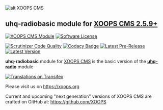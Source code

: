 ![alt XOOPS CMS](https://xoops.org/images/logoXoops4GithubRepository.png)
## uhq-radiobasic module for  [XOOPS CMS 2.5.9+](https://xoops.org)
[![XOOPS CMS Module](https://img.shields.io/badge/XOOPS%20CMS-Module-blue.svg)](https://xoops.org)
[![Software License](https://img.shields.io/badge/license-GPL-brightgreen.svg?style=flat)](LICENSE)

[![Scrutinizer Code Quality](https://img.shields.io/scrutinizer/g/mambax7/uhq_radiobasic.svg?style=flat)](https://scrutinizer-ci.com/g/mambax7/uhqradiobasic/?branch=master)
[![Codacy Badge](https://api.codacy.com/project/badge/Grade/95b12220e0ac4056b9af52af708379c9)](https://www.codacy.com/app/mambax7/uhq_radiobasic)
[![Latest Pre-Release](https://img.shields.io/github/tag/mambax7/uhq_radiobasic.svg?style=flat)](https://github.com/mambax7/uhqradiobasic/tags/)
[![Latest Version](https://img.shields.io/github/release/mambax7/uhq_radiobasic.svg?style=flat)](https://github.com/mambax7/uhqradiobasic/releases/)

**uhq-radiobasic** module for [XOOPS CMS](https://xoops.org) is the basic version of the **[uhq-radio](https://github.com/mambax7/uhqradio)** module

[![Translations on Transifex](https://xoops.org/images/translations-transifex-blue.svg)](https://www.transifex.com/xoops)

Please visit us on https://xoops.org

Current and upcoming "next generation" versions of XOOPS CMS are crafted on GitHub at: https://github.com/XOOPS
